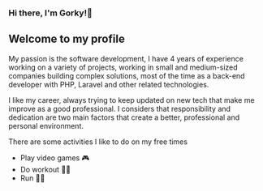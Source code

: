 ### Hi there, I'm Gorky!👋

## Welcome to my profile

<p>My passion is the software development, I have 4 years of experience working on a variety of projects, 
working in small and medium-sized companies building complex solutions, 
most of the time as a back-end developer with PHP, Laravel and other related technologies.</p>

I like my career, always trying to keep updated on new tech that make me improve as a good professional. 
I considers that responsibility and dedication are two main factors that create a better, professional and personal environment.

There are some activities I like to do on my free times

- Play video games 🎮
- Do workout 🏋🏻
- Run 🏃🏻

<!--
**Elsuqui/Elsuqui** is a ✨ _special_ ✨ repository because its `README.md` (this file) appears on your GitHub profile.

Here are some ideas to get you started:

- 🔭 I’m currently working on ...
- 🌱 I’m currently learning ...
- 👯 I’m looking to collaborate on ...
- 🤔 I’m looking for help with ...
- 💬 Ask me about ...
- 📫 How to reach me: ...
- 😄 Pronouns: ...
- ⚡ Fun fact: ...
-->
